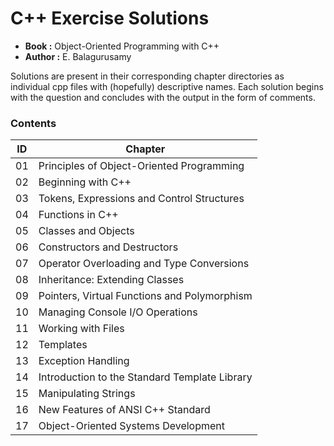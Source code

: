 # C++ Exercise Solutions

- **Book :** Object-Oriented Programming with C++
- **Author :** E. Balagurusamy 

Solutions are present in their corresponding chapter directories as individual cpp files with (hopefully) descriptive names. Each solution begins with the question and concludes with the output in the form of comments.

### Contents

| ID | Chapter |
| --- | --- |
| 01 | Principles of Object-Oriented Programming |
| 02 | Beginning with C++ |
| 03 | Tokens, Expressions and Control Structures |
| 04 | Functions in C++ |
| 05 | Classes and Objects |
| 06 | Constructors and Destructors |
| 07 | Operator Overloading and Type Conversions |
| 08 | Inheritance: Extending Classes |
| 09 | Pointers, Virtual Functions and Polymorphism |
| 10 | Managing Console I/O Operations |
| 11 | Working with Files |
| 12 | Templates |
| 13 | Exception Handling |
| 14 | Introduction to the Standard Template Library |
| 15 | Manipulating Strings |
| 16 | New Features of ANSI C++ Standard |
| 17 | Object-Oriented Systems Development |